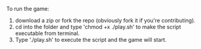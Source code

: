 To run the game:
1. download a zip or fork the repo (obviously fork it if you're contributing).
2. cd into the folder and type 'chmod +x ./play.sh' to make the script executable from terminal.
3. Type './play.sh' to execute the script and the game will start.